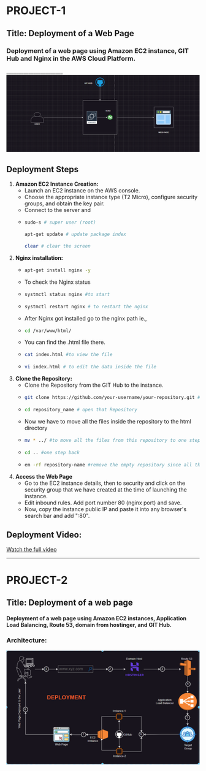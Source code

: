 # PROJECT-1
## Title:   Deployment of a Web Page
### Deployment of a web page using Amazon EC2 instance, GIT Hub and Nginx in the AWS Cloud Platform.
_______________________![P-1.png](images/p-1.png)
## Deployment Steps
1. **Amazon EC2 Instance Creation:**
   - Launch an EC2 instance on the AWS console.
   - Choose the appropriate instance type (T2 Micro), configure security groups, and obtain the key pair.
   - Connect to the server and
   - ```bash
     sudo-s # super user (root)
     ```
     ```bash
     apt-get update # update package index
     ```
     ```bash
     clear # clear the screen
     ```
2. **Nginx installation:**
   - ```bash
     apt-get install nginx -y
     ```
   - To check the Nginx status
   - ```bash
     systmctl status nginx #to start
     ```
   - ```bash
     systmctl restart nginx # to restart the nginx
   - After Nginx got installed go to the  nginx path ie.,
   - ```bash
     cd /var/www/html/
     ```
   - You can find the .html file there.
   - ```bash
     cat index.html #to view the file
     ```
   - ```bash
     vi index.html # to edit the data inside the file
     ```
3. **Clone the Repository:**
   - Clone the Repository from the GIT Hub to the instance.
   - ```bash
     git clone https://github.com/your-username/your-repository.git #copy paste the link from the github repository
     ```
   - ```bash
     cd repository_name # open that Repository
     ```
   - Now we have to move all the files inside the repository to the html directory
   - ```bash
     mv * ../ #to move all the files from this repository to one step back
     ```
   - ```bash
     cd .. #one step back
     ```
   - ```bash
     em -rf repository-name #remove the empty repository since all the files inside it have already been moved
     ```
4. **Access the Web Page**
   - Go to the EC2 instance details, then to security and click on the security group that we have created at the time of launching the instance.
   - Edit inbound rules. Add port number 80 (nginx port) and save.
   - Now, copy the instance public IP and paste it into any browser's search bar and add ":80".
## Deployment Video:
[Watch the full video](videos/p-1.mp4)

__________________________________________________________________________________________________________________________________________________________________________________________________________________________________________________________________________________________________________________________________________________________________________
# PROJECT-2
## Title: Deployment of a web page
#### Deployment of a web page using Amazon EC2 instances, Application Load Balancing, Route 53, domain from hostinger, and GIT Hub.
### Architecture:
![p-2.png](images/p-2.png)


